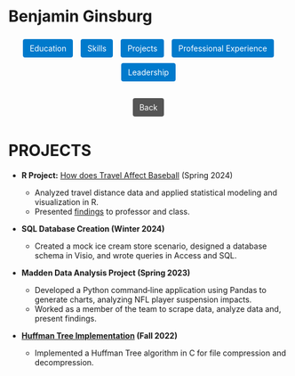 # Benjamin Ginsburg
<!-- Updated navigation bar: Removed Soft Skills link and changed technical-skills link to skills.md -->
<div style="text-align:center; margin-bottom:20px;">
  <a href="Education.md" style="display:inline-block; margin:5px; padding:8px 12px; background:#007ACC; color:#fff; text-decoration:none; border-radius:4px;">Education</a>
  <a href="skills.md" style="display:inline-block; margin:5px; padding:8px 12px; background:#007ACC; color:#fff; text-decoration:none; border-radius:4px;">Skills</a>
  <a href="Projects.md" style="display:inline-block; margin:5px; padding:8px 12px; background:#007ACC; color:#fff; text-decoration:none; border-radius:4px;">Projects</a>
  <a href="professional-experience.md" style="display:inline-block; margin:5px; padding:8px 12px; background:#007ACC; color:#fff; text-decoration:none; border-radius:4px;">Professional Experience</a>
  <a href="Leadership.md" style="display:inline-block; margin:5px; padding:8px 12px; background:#007ACC; color:#fff; text-decoration:none; border-radius:4px;">Leadership</a>
  <!-- Soft Skills link removed -->
</div>

<div style="text-align:center; margin-bottom:20px;">
  <a href="../README.md" style="display:inline-block; margin:5px; padding:8px 12px; background:#555; color:#fff; text-decoration:none; border-radius:4px;">Back</a>
</div>

# PROJECTS

- **R Project:** [How does Travel Affect Baseball](..//HDTAB%20project.html) (Spring 2024)

  - Analyzed travel distance data and applied statistical modeling and visualization in R.
  - Presented [findings](..//HDTAB%20findings.Rmd) to professor and class.
- **SQL Database Creation (Winter 2024)**  
  - Created a mock ice cream store scenario, designed a database schema in Visio, and wrote queries in Access and SQL.
- **Madden Data Analysis Project (Spring 2023)**  
  - Developed a Python command‑line application using Pandas to generate charts, analyzing NFL player suspension impacts.
  - Worked as a member of the team to scrape data, analyze data and, present findings.
- **[Huffman Tree Implementation](https://github.com/Ginsburg1/huffmanTree) (Fall 2022)**  
  - Implemented a Huffman Tree algorithm in C for file compression and decompression.
